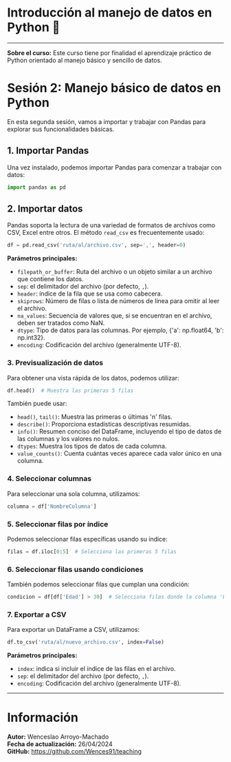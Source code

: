 # Introducción al manejo de datos en Python 🐍
---
**Sobre el curso:** Este curso tiene por finalidad el aprendizaje práctico de Python orientado al manejo básico y sencillo de datos.

# **Sesión 2: Manejo básico de datos en Python** 

En esta segunda sesión, vamos a importar y trabajar con Pandas para explorar sus funcionalidades básicas.

## **1. Importar Pandas**
Una vez instalado, podemos importar Pandas para comenzar a trabajar con datos:
```python
import pandas as pd
```

## **2. Importar datos**
Pandas soporta la lectura de una variedad de formatos de archivos como CSV, Excel entre otros. El método `read_csv` es frecuentemente usado:
```python
df = pd.read_csv('ruta/al/archivo.csv', sep=',', header=0)
```
**Parámetros principales:**
- `filepath_or_buffer`: Ruta del archivo o un objeto similar a un archivo que contiene los datos.
- `sep`: el delimitador del archivo (por defecto, `,`).
- `header`: índice de la fila que se usa como cabecera.
- `skiprows`: Número de filas o lista de números de línea para omitir al leer el archivo.
- `na_values`: Secuencia de valores que, si se encuentran en el archivo, deben ser tratados como NaN.
- `dtype`: Tipo de datos para las columnas. Por ejemplo, {'a': np.float64, 'b': np.int32}.
- `encoding`: Codificación del archivo (generalmente UTF-8).

### **3. Previsualización de datos**
Para obtener una vista rápida de los datos, podemos utilizar:
```python
df.head()  # Muestra las primeras 5 filas
```

También puede usar:
- `head()`, `tail()`: Muestra las primeras o últimas 'n' filas.
- `describe()`: Proporciona estadísticas descriptivas resumidas.
- `info()`: Resumen conciso del DataFrame, incluyendo el tipo de datos de las columnas y los valores no nulos.
- `dtypes`: Muestra los tipos de datos de cada columna.
- `value_counts()`: Cuenta cuántas veces aparece cada valor único en una columna.

### **4. Seleccionar columnas**
Para seleccionar una sola columna, utilizamos:
```python
columna = df['NombreColumna']
```

### **5. Seleccionar filas por índice**
Podemos seleccionar filas específicas usando su índice:
```python
filas = df.iloc[0:5]  # Selecciona las primeras 5 filas
```

### **6. Seleccionar filas usando condiciones**
También podemos seleccionar filas que cumplan una condición:
```python
condicion = df[df['Edad'] > 30]  # Selecciona filas donde la columna 'Edad' es mayor que 30
```

### **7. Exportar a CSV**
Para exportar un DataFrame a CSV, utilizamos:
```python
df.to_csv('ruta/al/nuevo_archivo.csv', index=False)
```
**Parámetros principales:**
- `index`: indica si incluir el índice de las filas en el archivo.
- `sep`: el delimitador del archivo (por defecto, `,`).
- `encoding`: Codificación del archivo (generalmente UTF-8).

---
# Información
<div class="alert alert-block alert-info">
    <b>Autor:</b> Wenceslao Arroyo-Machado</br>
    <b>Fecha de actualización:</b> 26/04/2024</br>
    <b>GitHub:</b> <a href="https://github.com/Wences91/teaching">https://github.com/Wences91/teaching</a>
</div>
